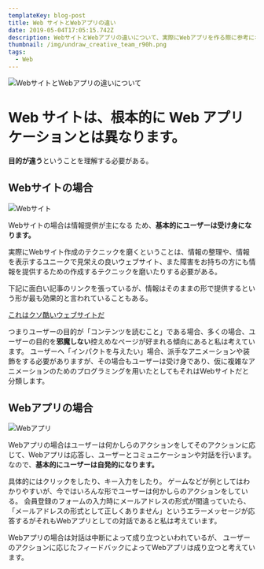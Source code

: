```yaml
---
templateKey: blog-post
title: Web サイトとWebアプリの違い
date: 2019-05-04T17:05:15.742Z
description: WebサイトとWebアプリの違いについて、実際にWebアプリを作る際に参考になればと思い、自分なりに違いをまとめてみました。
thumbnail: /img/undraw_creative_team_r90h.png
tags:
  - Web
---
```

![WebサイトとWebアプリの違いについて](/img/undraw_creative_team_r90h.png "WebサイトとWebアプリの違いについて")

# Web サイトは、根本的に Web アプリケーションとは異なります。

**目的が違う**ということを理解する必要がある。

## Webサイトの場合



![Webサイト](/img/undraw_blog_anyj.png "Webサイト")



Webサイトの場合は情報提供が主になる
ため、**基本的にユーザーは受け身になります。**

実際にWebサイト作成のテクニックを磨くということは、情報の整理や、情報を表示するユニークで見栄えの良いウェブサイト、また障害をお持ちの方にも情報を提供するための作成するテクニックを磨いたりする必要がある。

下記に面白い記事のリンクを張っているが、情報はそのままの形で提供するという形が最も効果的と言われていることもある。

[これはクソ酷いウェブサイトだ
](http://toshimaru.net/motherfuckingwebsite/) 

つまりユーザーの目的が「コンテンツを読むこと」である場合、多くの場合、ユーザーの目的を**邪魔しない**控えめなページが好まれる傾向にあると私は考えています。
ユーザーへ「インパクトを与えたい」場合、派手なアニメーションや装飾をする必要がありますが、その場合もユーザーは受け身であり、仮に複雑なアニメーションのためのプログラミングを用いたとしてもそれはWebサイトだと分類します。

## Webアプリの場合



![Webアプリ](/img/undraw_post_online_dkuk.png "Webアプリ")



Webアプリの場合はユーザーは何かしらのアクションをしてそのアクションに応じて、Webアプリは応答し、ユーザーとコミュニケーションや対話を行います。なので、**基本的にユーザーは自発的になります。**

具体的にはクリックをしたり、キー入力をしたり。
ゲームなどが例としてはわかりやすいが、今ではいろんな形でユーザーは何かしらのアクションをしている。
会員登録のフォームの入力時にメールアドレスの形式が間違っていたら、「メールアドレスの形式として正しくありません」というエラーメッセージが応答するがそれもWebアプリとしての対話であると私は考えています。

Webアプリの場合は対話は中断によって成り立つといわれているが、
ユーザーのアクションに応じたフィードバックによってWebアプリは成り立つと考えています。
